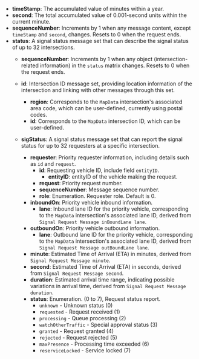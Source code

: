 - **timeStamp**: The accumulated value of minutes within a year.
- **second**: The total accumulated value of 0.001-second units within the current minute.
- **sequenceNumber**: Increments by 1 when any message content, except `timeStamp` and `second`, changes. Resets to 0 when the request ends.
- **status**: A signal status message set that can describe the signal status of up to 32 intersections.
    - **sequenceNumber**: Increments by 1 when any object (intersection-related information) in the `status` matrix changes. Resets to 0 when the request ends.
    - **id**: Intersection ID message set, providing location information of the intersection and linking with other messages through this set.
        - **region**: Corresponds to the `MapData` intersection's associated area code, which can be user-defined, currently using postal codes.
        - **id**: Corresponds to the `MapData` intersection ID, which can be user-defined.

    - **sigStatus**: A signal status message set that can report the signal status for up to 32 requesters at a specific intersection.
        - **requester**: Priority requester information, including details such as `id` and `request`.
            - **id**: Requesting vehicle ID, include field `entityID`.
                - **entityID**: entityID of the vehicle making the request.
            - **request**: Priority request number.
            - **sequenceNumber**: Message sequence number.
            - **role**: Enumeration. Requester role. Default is 0.
        - **inboundOn**: Priority vehicle inbound information.
            - **lane**: Inbound lane ID for the priority vehicle, corresponding to the `MapData` intersection's associated lane ID, derived from `Signal Request Message inBoundLane lane`.
        - **outboundOn**: Priority vehicle outbound information.
            - **lane**: Outbound lane ID for the priority vehicle, corresponding to the `MapData` intersection's associated lane ID, derived from `Signal Request Message outBoundLane lane`.
        - **minute**: Estimated Time of Arrival (ETA) in minutes, derived from `Signal Request Message minute`.
        - **second**: Estimated Time of Arrival (ETA) in seconds, derived from `Signal Request Message second`.
        - **duration**: Estimated arrival time range, indicating possible variations in arrival time, derived from `Signal Request Message duration`.
        - **status**: Enumeration. (0 to 7), Request status report.
            - `unknown` - Unknown status (0)
            - `requested` - Request received (1)
            - `processing` - Queue processing (2)
            - `watchOtherTraffic` - Special approval status (3)
            - `granted` - Request granted (4)
            - `rejected` - Request rejected (5)
            - `maxPresence` - Processing time exceeded (6)
            - `reserviceLocked` - Service locked (7)